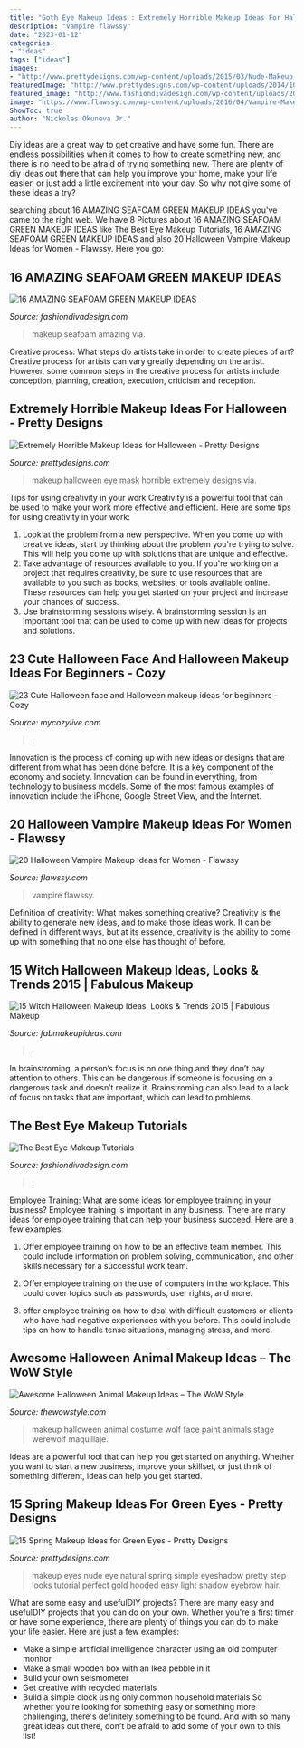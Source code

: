 ```yaml
---
title: "Goth Eye Makeup Ideas : Extremely Horrible Makeup Ideas For Halloween"
description: "Vampire flawssy"
date: "2023-01-12"
categories:
- "ideas"
tags: ["ideas"]
images:
- "http://www.prettydesigns.com/wp-content/uploads/2015/03/Nude-Makeup-for-Green-Eyes.jpg"
featuredImage: "http://www.prettydesigns.com/wp-content/uploads/2014/10/Eye-Mask-Makeup-Look-for-Halloween.jpg"
featured_image: "http://www.fashiondivadesign.com/wp-content/uploads/2015/03/devanir-190-543x960.jpg"
image: "https://www.flawssy.com/wp-content/uploads/2016/04/Vampire-Makeup-Transformation.jpg"
ShowToc: true
author: "Nickolas Okuneva Jr."
---
```



Diy ideas are a great way to get creative and have some fun. There are endless possibilities when it comes to how to create something new, and there is no need to be afraid of trying something new. There are plenty of diy ideas out there that can help you improve your home, make your life easier, or just add a little excitement into your day. So why not give some of these ideas a try?

	

		
searching about 16 AMAZING SEAFOAM GREEN MAKEUP IDEAS you've came to the right web. We have 8 Pictures about 16 AMAZING SEAFOAM GREEN MAKEUP IDEAS like The Best Eye Makeup Tutorials, 16 AMAZING SEAFOAM GREEN MAKEUP IDEAS and also 20 Halloween Vampire Makeup Ideas for Women - Flawssy. Here you go:
		
    
## 16 AMAZING SEAFOAM GREEN MAKEUP IDEAS

<img loading=lazy src="http://www.fashiondivadesign.com/wp-content/uploads/2015/03/devanir-190-543x960.jpg" onerror="this.onerror=null;this.src='https://tse3.mm.bing.net/th?id=OIP.M5uKhsck_9tuj_63wWG_twHaNG&amp;pid=15.1';" alt="16 AMAZING SEAFOAM GREEN MAKEUP IDEAS">

_Source: fashiondivadesign.com_

>makeup seafoam amazing via. 

	

Creative process: What steps do artists take in order to create pieces of art?
Creative process for artists can vary greatly depending on the artist. However, some common steps in the creative process for artists include: conception, planning, creation, execution, criticism and reception.

    
## Extremely Horrible Makeup Ideas For Halloween - Pretty Designs

<img loading=lazy src="http://www.prettydesigns.com/wp-content/uploads/2014/10/Eye-Mask-Makeup-Look-for-Halloween.jpg" onerror="this.onerror=null;this.src='https://tse2.mm.bing.net/th?id=OIP.-NUewCe2T-PCeccxvaynDgHaLH&amp;pid=15.1';" alt="Extremely Horrible Makeup Ideas for Halloween - Pretty Designs">

_Source: prettydesigns.com_

>makeup halloween eye mask horrible extremely designs via. 

	

Tips for using creativity in your work
Creativity is a powerful tool that can be used to make your work more effective and efficient. Here are some tips for using creativity in your work:
1. Look at the problem from a new perspective. When you come up with creative ideas, start by thinking about the problem you're trying to solve. This will help you come up with solutions that are unique and effective.
2. Take advantage of resources available to you. If you're working on a project that requires creativity, be sure to use resources that are available to you such as books, websites, or tools available online. These resources can help you get started on your project and increase your chances of success.
3. Use brainstorming sessions wisely. A brainstorming session is an important tool that can be used to come up with new ideas for projects and solutions.

    
## 23 Cute Halloween Face And Halloween Makeup Ideas For Beginners - Cozy

<img loading=lazy src="https://mycozylive.com/wp-content/uploads/2020/10/20-8.jpg" onerror="this.onerror=null;this.src='https://tse1.mm.bing.net/th?id=OIP.LNYaOYR-ZwbMSeH7emc2dgHaJ4&amp;pid=15.1';" alt="23 Cute Halloween face and Halloween makeup ideas for beginners - Cozy">

_Source: mycozylive.com_

>. 

	

Innovation is the process of coming up with new ideas or designs that are different from what has been done before. It is a key component of the economy and society. Innovation can be found in everything, from technology to business models. Some of the most famous examples of innovation include the iPhone, Google Street View, and the Internet.

    
## 20 Halloween Vampire Makeup Ideas For Women - Flawssy

<img loading=lazy src="https://www.flawssy.com/wp-content/uploads/2016/04/Vampire-Makeup-Transformation.jpg" onerror="this.onerror=null;this.src='https://tse4.mm.bing.net/th?id=OIP.Zt_c-r9OFy3cHPCxGPmGuQHaE8&amp;pid=15.1';" alt="20 Halloween Vampire Makeup Ideas for Women - Flawssy">

_Source: flawssy.com_

>vampire flawssy. 

	

Definition of creativity: What makes something creative?
Creativity is the ability to generate new ideas, and to make those ideas work. It can be defined in different ways, but at its essence, creativity is the ability to come up with something that no one else has thought of before.

    
## 15 Witch Halloween Makeup Ideas, Looks &amp; Trends 2015 | Fabulous Makeup

<img loading=lazy src="https://fabmakeupideas.com/wp-content/uploads/2015/10/15-Witch-Halloween-Makeup-Ideas-Looks-Trends-2015-9.jpg" onerror="this.onerror=null;this.src='https://tse4.mm.bing.net/th?id=OIP.mN2rX0WAMj7tzp8c-gbRHAHaJ3&amp;pid=15.1';" alt="15 Witch Halloween Makeup Ideas, Looks &amp; Trends 2015 | Fabulous Makeup">

_Source: fabmakeupideas.com_

>. 

	

In brainstroming, a person’s focus is on one thing and they don’t pay attention to others. This can be dangerous if someone is focusing on a dangerous task and doesn’t realize it. Brainstroming can also lead to a lack of focus on tasks that are important, which can lead to problems.

    
## The Best Eye Makeup Tutorials

<img loading=lazy src="https://www.fashiondivadesign.com/wp-content/uploads/2013/09/Best-Eye-Makeup-Tutorials-2-496x960.jpg" onerror="this.onerror=null;this.src='https://tse1.mm.bing.net/th?id=OIP.IQgTSdMbeIdVIV2QChx8CAHaOV&amp;pid=15.1';" alt="The Best Eye Makeup Tutorials">

_Source: fashiondivadesign.com_

>. 

	

Employee Training: What are some ideas for employee training in your business?
Employee training is important in any business. There are many ideas for employee training that can help your business succeed. Here are a few examples:
1. Offer employee training on how to be an effective team member. This could include information on problem solving, communication, and other skills necessary for a successful work team.

2. Offer employee training on the use of computers in the workplace. This could cover topics such as passwords, user rights, and more.

3. offer employee training on how to deal with difficult customers or clients who have had negative experiences with you before. This could include tips on how to handle tense situations, managing stress, and more.

    
## Awesome Halloween Animal Makeup Ideas – The WoW Style

<img loading=lazy src="http://thewowstyle.com/wp-content/uploads/2016/06/Wolf-Animal-Halloween-Makeup.jpg" onerror="this.onerror=null;this.src='https://tse1.mm.bing.net/th?id=OIP.nJRaMg3XuD1_cl1AMgIKDwHaLF&amp;pid=15.1';" alt="Awesome Halloween Animal Makeup Ideas – The WoW Style">

_Source: thewowstyle.com_

>makeup halloween animal costume wolf face paint animals stage werewolf maquillaje. 

	

Ideas are a powerful tool that can help you get started on anything. Whether you want to start a new business, improve your skillset, or just think of something different, ideas can help you get started.

    
## 15 Spring Makeup Ideas For Green Eyes - Pretty Designs

<img loading=lazy src="http://www.prettydesigns.com/wp-content/uploads/2015/03/Nude-Makeup-for-Green-Eyes.jpg" onerror="this.onerror=null;this.src='https://tse4.mm.bing.net/th?id=OIP.us_vQfn2p642nC6gxz9DFwAAAA&amp;pid=15.1';" alt="15 Spring Makeup Ideas for Green Eyes - Pretty Designs">

_Source: prettydesigns.com_

>makeup eyes nude eye natural spring simple eyeshadow pretty step looks tutorial perfect gold hooded easy light shadow eyebrow hair. 

	

What are some easy and usefulDIY projects?
There are many easy and usefulDIY projects that you can do on your own. Whether you're a first timer or have some experience, there are plenty of things you can do to make your life easier. Here are just a few examples: 
- Make a simple artificial intelligence character using an old computer monitor 
- Make a small wooden box with an Ikea pebble in it 
- Build your own seismometer 
- Get creative with recycled materials 
- Build a simple clock using only common household materials 
So whether you're looking for something easy or something more challenging, there's definitely something to be found. And with so many great ideas out there, don't be afraid to add some of your own to this list!

